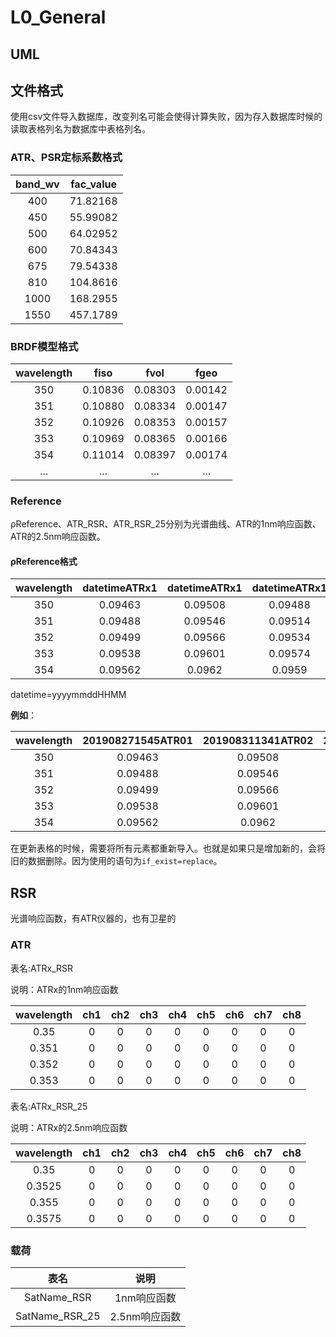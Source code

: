 # L0_General

## UML

## 文件格式

使用csv文件导入数据库，改变列名可能会使得计算失败，因为存入数据库时候的读取表格列名为数据库中表格列名。

### ATR、PSR定标系数格式

|band_wv|fac_value|
|:----:|:----:|
|400|71.82168|
|450|55.99082|
|500|64.02952|
|600|70.84343|
|675|79.54338|
|810|104.8616|
|1000|168.2955|
|1550|457.1789|

### BRDF模型格式

|wavelength|fiso|fvol|fgeo|
|:----:|:----:|:----:|:----:|
|350|0.10836|0.08303|0.00142|
|351|0.10880|0.08334|0.00147|
|352|0.10926|0.08353|0.00157|
|353|0.10969|0.08365|0.00166|
|354|0.11014|0.08397|0.00174|
|...|...|...|...|

### Reference

ρReference、ATR_RSR、ATR_RSR_25分别为光谱曲线、ATR的1nm响应函数、ATR的2.5nm响应函数。

#### ρReference格式

|wavelength|datetimeATRx1|datetimeATRx1|datetimeATRx1|
|:----:|:----:|:----:|:----:|
|350	|0.09463	|0.09508	|0.09488|
|351	|0.09488	|0.09546	|0.09514|
|352	|0.09499	|0.09566	|0.09534|
|353	|0.09538	|0.09601	|0.09574|
|354	|0.09562	|0.0962	    |0.0959|
datetime=yyyymmddHHMM

**例如**：

|wavelength|201908271545ATR01|201908311341ATR02|201908311347ATR00|
|:----:|:----:|:----:|:----:|
|350	|0.09463	|0.09508	|0.09488|
|351	|0.09488	|0.09546	|0.09514|
|352	|0.09499	|0.09566	|0.09534|
|353	|0.09538	|0.09601	|0.09574|
|354	|0.09562	|0.0962	    |0.0959|

在更新表格的时候，需要将所有元素都重新导入。也就是如果只是增加新的，会将旧的数据删除。因为使用的语句为`if_exist=replace`。

## RSR

光谱响应函数，有ATR仪器的，也有卫星的

### ATR

表名:ATRx_RSR

说明：ATRx的1nm响应函数

|wavelength|ch1|ch2|ch3|ch4|ch5|ch6|ch7|ch8|
|:----:|:----:|:----:|:----:|:----:|:----:|:----:|:----:|:----:|
|0.35|0|0|0|0|0|0|0|0|
|0.351|0|0|0|0|0|0|0|0|
|0.352|0|0|0|0|0|0|0|0|
|0.353|0|0|0|0|0|0|0|0|

表名:ATRx_RSR_25

说明：ATRx的2.5nm响应函数

|wavelength|ch1|ch2|ch3|ch4|ch5|ch6|ch7|ch8|
|:----:|:----:|:----:|:----:|:----:|:----:|:----:|:----:|:----:|
|0.35|0|0|0|0|0|0|0|0|
|0.3525|0|0|0|0|0|0|0|0|
|0.355|0|0|0|0|0|0|0|0|
|0.3575|0|0|0|0|0|0|0|0|

### 载荷
|表名|说明|
|:----:|:----:|
|SatName_RSR|1nm响应函数|
|SatName_RSR_25|2.5nm响应函数|
